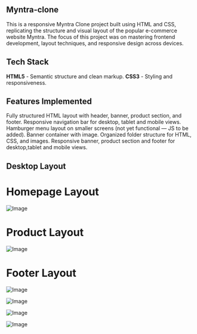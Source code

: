 ## Myntra-clone
This is a responsive Myntra Clone project built using HTML and CSS, replicating the structure and visual layout of the popular e-commerce website Myntra. The focus of this project was on mastering frontend development, layout techniques, and responsive design across devices.


## Tech Stack
**HTML5** - Semantic structure and clean markup.
**CSS3** - Styling and responsiveness.

## Features Implemented
Fully structured HTML layout with header, banner, product section, and footer.
Responsive navigation bar for desktop, tablet and mobile views.
Hamburger menu layout on smaller screens (not yet functional — JS to be added).
Banner container with image.
Organized folder structure for HTML, CSS, and images.
Responsive banner, product section and footer for desktop,tablet and mobile views.

## Desktop Layout

# Homepage Layout

![Image](https://github.com/user-attachments/assets/a9585d4a-8f00-4a3d-87e1-f4d666de6f4a)


# Product Layout

![Image](https://github.com/user-attachments/assets/cd967f0f-9915-4ea9-9466-81ab557501b8)

# Footer Layout

![Image](https://github.com/user-attachments/assets/6885ffd7-22db-4440-b2e0-ec945d95756a)

![Image](https://github.com/user-attachments/assets/2221940d-c414-48ff-a6b3-6b72baf68709)

![Image](https://github.com/user-attachments/assets/fe356917-7fd7-4b73-8a06-f68080e4dc72)

![Image](https://github.com/user-attachments/assets/3251ff5e-d7a7-4991-84e4-3f268db08fa1)

